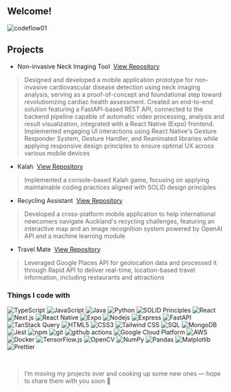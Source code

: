 <!-- <h1><img src="https://emojis.slackmojis.com/emojis/images/1531849430/4246/blob-sunglasses.gif?1531849430" width="30"/> Hey there! Great to see you!</h1> -->
<h2>Welcome!</h2>

<p align="left"> <img src="https://komarev.com/ghpvc/?username=codeflow01&label=Profile%20Views&color=0e75b6&style=flat-square" alt="codeflow01" /> </p>


<h2>Projects</h2>

- Non-invasive Neck Imaging Tool &nbsp;<a href="https://github.com/codeflow01/The_Non-Invasive_Neck_Imaging_Tool_Project">View Repository</a>
> Designed and developed a mobile application prototype for non-invasive cardiovascular disease detection using neck imaging analysis, serving as a proof-of-concept and foundational step toward revolutionizing cardiac health assessment. Created an end-to-end solution featuring a FastAPI-based REST API, connected to the backend pipeline capable of automatic video processing, analysis and result visualization, integrated with a React Native (Expo) frontend. Implemented engaging UI interactions using React Native's Gesture Responder System, Gesture Handler, and Reanimated libraries while applying responsive design principles to ensure optimal UX across various mobile devices

- Kalah &nbsp;<a href="https://github.com/codeflow01/Java_Game">View Repository</a>
> Implemented a console-based Kalah game, focusing on applying maintainable coding practices aligned with SOLID design principles

- Recycling Assistant &nbsp;<a href="https://github.com/codeflow01/RecyclingAssistant">View Repository</a>
> Developed a cross-platform mobile application to help international newcomers navigate Auckland's recycling challenges, featuring an interactive map and an image recognition system powered by OpenAI API and a machine learning module

- Travel Mate &nbsp;<a href="https://github.com/codeflow01/Travelmate">View Repository</a>
> Leveraged Google Places API for geolocation data and processed it through Rapid API to deliver real-time, location-based travel information, including restaurants and attractions


<h3>Things I code with</h3>
<p>
<img alt="TypeScript" src="https://img.shields.io/badge/-TypeScript-007ACC?style=flat-square&logo=typescript&logoColor=white" />
<img alt="JavaScript" src="https://img.shields.io/badge/-JavaScript-F7DF1E?style=flat-square&logo=javascript&logoColor=white" />
<img alt="Java" src="https://img.shields.io/badge/-Java-007396?style=flat-square&logo=java&logoColor=white" />
<img alt="Python" src="https://img.shields.io/badge/-Python-3776AB?style=flat-square&logo=python&logoColor=white" />
<img alt="SOLID Principles" src="https://img.shields.io/badge/-SOLID%20Principles-F44A4A?style=flat-square&logo=code&logoColor=white" /> 
<img alt="React" src="https://img.shields.io/badge/-React-45b8d8?style=flat-square&logo=react&logoColor=white" />
<img alt="Next.js" src="https://img.shields.io/badge/-Next.js-000000?style=flat-square&logo=next.js&logoColor=white" />
<img alt="React Native" src="https://img.shields.io/badge/-React%20Native-20238a?style=flat-square&logo=react&logoColor=white" />
<img alt="Expo" src="https://img.shields.io/badge/-Expo-000020?style=flat-square&logo=expo&logoColor=white" />
<img alt="Nodejs" src="https://img.shields.io/badge/-Nodejs-43853d?style=flat-square&logo=Node.js&logoColor=white" />
<img alt="Express" src="https://img.shields.io/badge/-Express-000000?style=flat-square&logo=express&logoColor=white" />
<img alt="FastAPI" src="https://img.shields.io/badge/-FastAPI-009688?style=flat-square&logo=fastapi&logoColor=white" />
<img alt="TanStack Query" src="https://img.shields.io/badge/-TanStack%20Query-FF4154?style=flat-square&logo=react-query&logoColor=white" />  
<img alt="HTML5" src="https://img.shields.io/badge/-HTML5-E34F26?style=flat-square&logo=html5&logoColor=white" />
<img alt="CSS3" src="https://img.shields.io/badge/-CSS3-1572B6?style=flat-square&logo=css3&logoColor=white" />
<img alt="Tailwind CSS" src="https://img.shields.io/badge/-Tailwind%20CSS-06B6D4?style=flat-square&logo=tailwind-css&logoColor=white" />
<img alt="SQL" src="https://img.shields.io/badge/-SQL-4479A1?style=flat-square&logo=mysql&logoColor=white" />
<img alt="MongoDB" src="https://img.shields.io/badge/-MongoDB-13aa52?style=flat-square&logo=mongodb&logoColor=white" />
<img alt="Jest" src="https://img.shields.io/badge/-Jest-C21325?style=flat-square&logo=jest&logoColor=white" />
<img alt="npm" src="https://img.shields.io/badge/-NPM-CB3837?style=flat-square&logo=npm&logoColor=white" />
<img alt="git" src="https://img.shields.io/badge/-Git-F05032?style=flat-square&logo=git&logoColor=white" />
<img alt="github actions" src="https://img.shields.io/badge/-Github_Actions-2088FF?style=flat-square&logo=github-actions&logoColor=white" /> 
<img alt="Google Cloud Platform" src="https://img.shields.io/badge/-Google_Cloud_Platform-1a73e8?style=flat-square&logo=google-cloud&logoColor=white" />
<img alt="AWS" src="https://img.shields.io/badge/-AWS-232F3E?style=flat-square&logo=amazon-aws&logoColor=white" />
<img alt="Docker" src="https://img.shields.io/badge/-Docker-2496ED?style=flat-square&logo=docker&logoColor=white" />
<img alt="TensorFlow.js" src="https://img.shields.io/badge/-TensorFlow.js-FF6F00?style=flat-square&logo=tensorflow&logoColor=white" />
<img alt="OpenCV" src="https://img.shields.io/badge/-OpenCV-5C3EE8?style=flat-square&logo=opencv&logoColor=white" />
<img alt="NumPy" src="https://img.shields.io/badge/-NumPy-013243?style=flat-square&logo=numpy&logoColor=white" />
<img alt="Pandas" src="https://img.shields.io/badge/-Pandas-150458?style=flat-square&logo=pandas&logoColor=white" />
<img alt="Matplotlib" src="https://img.shields.io/badge/-Matplotlib-11557C?style=flat-square&logo=plotly&logoColor=white" />
<img alt="Prettier" src="https://img.shields.io/badge/-Prettier-F7B93E?style=flat-square&logo=prettier&logoColor=white" />  
</p>

<br>

>I’m moving my projects over and cooking up some new ones — hope to share them with you soon :rocket:

